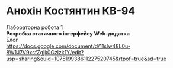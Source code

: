 # Анохін Костянтин КВ-94
Лабораторна робота 1  
**Розробка статичного інтерфейсу Web-додатка**  
Блог  
https://docs.google.com/document/d/11sIw48L0u-8W1J7V9xsfZgjk0Gzlzk1Y/edit?usp=sharing&ouid=107519938611227520745&rtpof=true&sd=true

